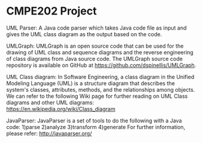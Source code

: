 # CMPE202 Project

UML Parser:
A Java code parser which takes Java code file as input and gives the UML class diagram as the output based on the code.

UMLGraph:
UMLGraph is an open source code that can be used for the drawing of UML class and sequence diagrams and the reverse engineering of class diagrams from Java source code. 
The UMLGraph source code repository is available on GitHub at https://github.com/dspinellis/UMLGraph.

UML Class diagram:
In Software Engineering, a class diagram in the Unified Modeling Language (UML) is a structure diagram that describes the system's classes, attributes, methods, and the relationships among objects.
We can refer to the following Wiki page for further reading on UML Class diagrams and other UML diagrams: https://en.wikipedia.org/wiki/Class_diagram

JavaParser:
JavaParser is a set of tools to do the following with a Java code:
1)parse
2)analyze
3)transform
4)generate
For further information, please refer: http://javaparser.org/
